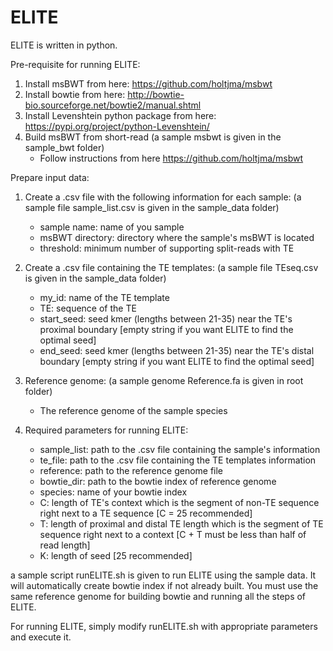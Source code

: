 # ELITE

ELITE is written in python.

Pre-requisite for running ELITE:

1. Install msBWT from here: https://github.com/holtjma/msbwt
2. Install bowtie from here: http://bowtie-bio.sourceforge.net/bowtie2/manual.shtml
3. Install Levenshtein python package from here: https://pypi.org/project/python-Levenshtein/
4. Build msBWT from short-read  (a sample msbwt is given in the sample_bwt folder)
    - Follow instructions from here https://github.com/holtjma/msbwt

Prepare input data:

1. Create a .csv file with the following information for each sample: (a sample file sample_list.csv is given in the sample_data folder)
    - sample name: name of you sample
    - msBWT directory: directory where the sample's msBWT is located
    - threshold: minimum number of supporting split-reads with TE
    
    
2. Create a .csv file containing the TE templates: (a sample file TEseq.csv is given in the sample_data folder)
    - my_id: name of the TE template
    - TE: sequence of the TE
    - start_seed: seed kmer (lengths between 21-35) near the TE's proximal boundary [empty string if you want ELITE to find the optimal seed]
    - end_seed: seed kmer (lengths between 21-35) near the TE's distal boundary [empty string if you want ELITE to find the optimal seed]
    
3. Reference genome: (a sample genome Reference.fa is given in root folder)
    - The reference genome of the sample species

4. Required parameters for running ELITE:
    - sample_list: path to the .csv file containing the sample's information
    - te_file: path to the .csv file containing the TE templates information
    - reference: path to the reference genome file
    - bowtie_dir: path to the bowtie index of reference genome
    - species: name of your bowtie index
    - C: length of TE's context which is the segment of non-TE sequence right next to a TE sequence [C = 25 recommended]
    - T: length of proximal and distal TE length which is the segment of TE sequence right next to a context [C + T must be less than half of read length]
    - K: length of seed [25 recommended]
    
a sample script runELITE.sh is given to run ELITE using the sample data. 
It will automatically create bowtie index if not already built. 
You must use the same reference genome for building bowtie and running all the steps of ELITE.

For running ELITE, simply modify runELITE.sh with appropriate parameters and execute it.
